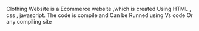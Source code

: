 Clothing Website is a Ecommerce website ,which is created Using HTML , css , javascript.
The code is compile and Can be Runned using Vs code Or any compiling site
